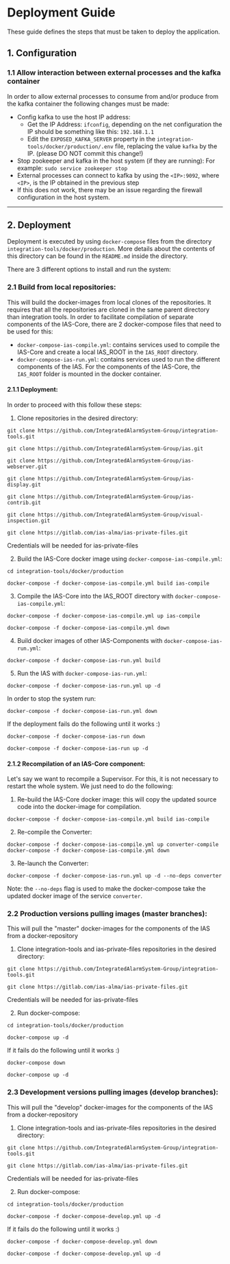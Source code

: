 # Deployment Guide

These guide defines the steps that must be taken to deploy the application.

## 1. Configuration
### 1.1 Allow interaction between external processes and the kafka container
In order to allow external processes to consume from and/or produce from the kafka container the following changes must be made:

  * Config kafka to use the host IP address:
    - Get the IP Address: `ifconfig`, depending on the net configuration the IP should be something like this: `192.168.1.1`
    - Edit the `EXPOSED_KAFKA_SERVER` property in the `integration-tools/docker/production/.env` file, replacing the value `kafka` by the IP. (please DO NOT commit this change!)
  * Stop zookeeper and kafka in the host system (if they are running): For example: `sudo service zookeeper stop`
  * External processes can connect to kafka by using the `<IP>:9092`, where `<IP>`, is the IP obtained in the previous step
  * If this does not work, there may be an issue regarding the firewall configuration in the host system.

---

## 2. Deployment
Deployment is executed by using `docker-compose` files from the directory `integration-tools/docker/production`. More details about the contents of this directory can be found in the `README.md` inside the directory.

There are 3 different options to install and run the system:

### 2.1 Build from local repositories:
This will build the docker-images from local clones of the repositories. It requires that all the repositories are cloned in the same parent directory than integration tools. In order to facilitate compilation of separate components of the IAS-Core, there are 2 docker-compose files that need to be used for this:

  * `docker-compose-ias-compile.yml`: contains services used to compile the IAS-Core and create a local IAS_ROOT in the `IAS_ROOT` directory.
  * `docker-compose-ias-run.yml`: contains services used to run the different components of the IAS. For the components of the IAS-Core, the `IAS_ROOT` folder is mounted in the docker container.

#### 2.1.1 Deployment:
In order to proceed with this follow these steps:

  1. Clone repositories in the desired directory:
  ```
  git clone https://github.com/IntegratedAlarmSystem-Group/integration-tools.git

  git clone https://github.com/IntegratedAlarmSystem-Group/ias.git

  git clone https://github.com/IntegratedAlarmSystem-Group/ias-webserver.git

  git clone https://github.com/IntegratedAlarmSystem-Group/ias-display.git

  git clone https://github.com/IntegratedAlarmSystem-Group/ias-contrib.git

  git clone https://github.com/IntegratedAlarmSystem-Group/visual-inspection.git

  git clone https://gitlab.com/ias-alma/ias-private-files.git
  ```

  Credentials will be needed for ias-private-files

  2. Build the IAS-Core docker image using `docker-compose-ias-compile.yml`:
  ```
  cd integration-tools/docker/production

  docker-compose -f docker-compose-ias-compile.yml build ias-compile
  ```

  3. Compile the IAS-Core into the IAS_ROOT directory with `docker-compose-ias-compile.yml`:
  ```
  docker-compose -f docker-compose-ias-compile.yml up ias-compile

  docker-compose -f docker-compose-ias-compile.yml down
  ```

  4. Build docker images of other IAS-Components with `docker-compose-ias-run.yml`:
  ```
  docker-compose -f docker-compose-ias-run.yml build
  ```

  5. Run the IAS with `docker-compose-ias-run.yml`:
  ```
  docker-compose -f docker-compose-ias-run.yml up -d
  ```

  In order to stop the system run:
  ```
  docker-compose -f docker-compose-ias-run.yml down
  ```

  If the deployment fails do the following until it works :)
  ```
  docker-compose -f docker-compose-ias-run down

  docker-compose -f docker-compose-ias-run up -d
  ```

#### 2.1.2 Recompilation of an IAS-Core component:
Let's say we want to recompile a Supervisor. For this, it is not necessary to restart the whole system. We just need to do the following:

  1. Re-build the IAS-Core docker image: this will copy the updated source code into the docker-image for compilation.
  ```
  docker-compose -f docker-compose-ias-compile.yml build ias-compile
  ```

  2. Re-compile the Converter:
  ```
  docker-compose -f docker-compose-ias-compile.yml up converter-compile
  docker-compose -f docker-compose-ias-compile.yml down
  ```

  3. Re-launch the Converter:
  ```
  docker-compose -f docker-compose-ias-run.yml up -d --no-deps converter
  ```

Note: the `--no-deps` flag is used to make the docker-compose take the updated docker image of the service `converter`.

### 2.2 Production versions pulling images (master branches):
This will pull the "master" docker-images for the components of the IAS from a docker-repository

  1. Clone integration-tools and ias-private-files repositories in the desired directory:
  ```
  git clone https://github.com/IntegratedAlarmSystem-Group/integration-tools.git

  git clone https://gitlab.com/ias-alma/ias-private-files.git
  ```

  Credentials will be needed for ias-private-files

  2. Run docker-compose:
  ```
  cd integration-tools/docker/production

  docker-compose up -d
  ```

  If it fails do the following until it works :)
  ```
  docker-compose down

  docker-compose up -d
  ```

### 2.3 Development versions pulling images (develop branches):
This will pull the "develop" docker-images for the components of the IAS from a docker-repository

  1. Clone integration-tools and ias-private-files repositories in the desired directory:
  ```
  git clone https://github.com/IntegratedAlarmSystem-Group/integration-tools.git

  git clone https://gitlab.com/ias-alma/ias-private-files.git
  ```

  Credentials will be needed for ias-private-files

  2. Run docker-compose:
  ```
  cd integration-tools/docker/production

  docker-compose -f docker-compose-develop.yml up -d
  ```

  If it fails do the following until it works :)
  ```
  docker-compose -f docker-compose-develop.yml down

  docker-compose -f docker-compose-develop.yml up -d
  ```
